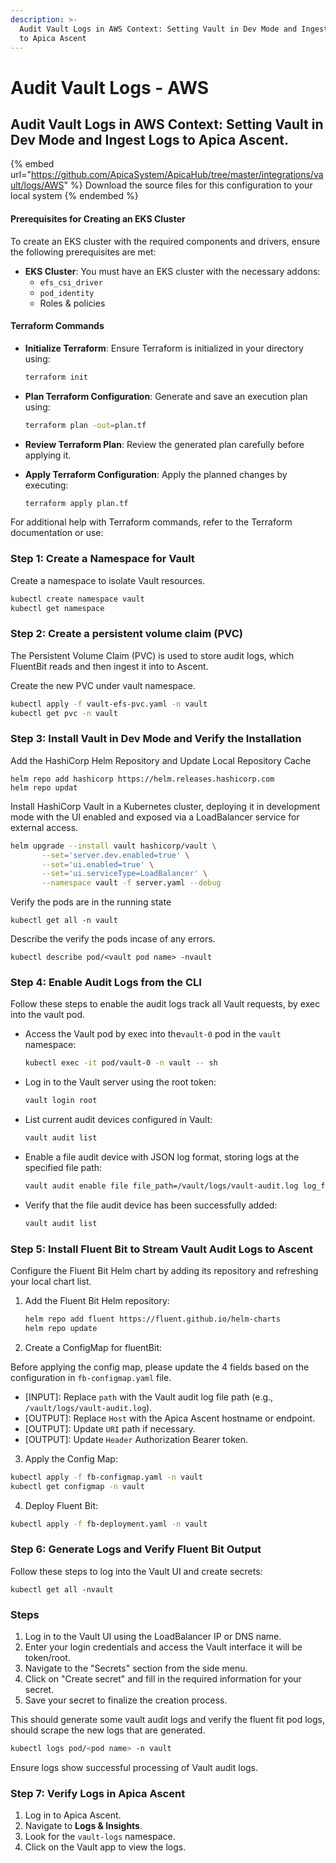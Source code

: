 ```yaml
---
description: >-
  Audit Vault Logs in AWS Context: Setting Vault in Dev Mode and Ingesting Logs
  to Apica Ascent
---
```


# Audit Vault Logs - AWS

## Audit Vault Logs in AWS Context: Setting Vault in Dev Mode and Ingest Logs to Apica Ascent.



{% embed url="https://github.com/ApicaSystem/ApicaHub/tree/master/integrations/vault/logs/AWS" %}
Download the source files for this configuration to your local system
{% endembed %}

#### Prerequisites for Creating an EKS Cluster

To create an EKS cluster with the required components and drivers, ensure the following prerequisites are met:

* **EKS Cluster**: You must have an EKS cluster with the necessary addons:
  * `efs_csi_driver`
  * `pod_identity`
  * Roles & policies

#### Terraform Commands

*   **Initialize Terraform**: Ensure Terraform is initialized in your directory using:

    ```bash
    terraform init
    ```
*   **Plan Terraform Configuration**: Generate and save an execution plan using:

    ```bash
    terraform plan -out=plan.tf
    ```
* **Review Terraform Plan**: Review the generated plan carefully before applying it.
*   **Apply Terraform Configuration**: Apply the planned changes by executing:

    ```bash
    terraform apply plan.tf
    ```

For additional help with Terraform commands, refer to the Terraform documentation or use:

### Step 1: Create a Namespace for Vault

Create a namespace to isolate Vault resources.

```bash
kubectl create namespace vault
kubectl get namespace
```

### Step 2: Create a persistent volume claim (PVC)&#x20;

The Persistent Volume Claim (PVC) is used to store audit logs, which FluentBit reads and then ingest it into to Ascent.

Create the new PVC under vault namespace.

```bash
kubectl apply -f vault-efs-pvc.yaml -n vault
kubectl get pvc -n vault
```

### Step 3: Install Vault in Dev Mode and Verify the Installation

Add the HashiCorp Helm Repository and Update Local Repository Cache

```
helm repo add hashicorp https://helm.releases.hashicorp.com
helm repo updat
```

Install HashiCorp Vault in a Kubernetes cluster, deploying it in development mode with the UI enabled and exposed via a LoadBalancer service for external access.

```bash
helm upgrade --install vault hashicorp/vault \
       --set='server.dev.enabled=true' \
       --set='ui.enabled=true' \
       --set='ui.serviceType=LoadBalancer' \
       --namespace vault -f server.yaml --debug
```

Verify the pods are in the running state

```
kubectl get all -n vault
```

Describe the verify the pods incase of any errors.

```
kubectl describe pod/<vault pod name> -nvault
```

### Step 4: Enable Audit Logs from the CLI

Follow these steps to enable the audit logs track all Vault requests, by exec into the vault pod.

*   Access the Vault pod by exec into the`vault-0` pod in the `vault` namespace:

    ```bash
    kubectl exec -it pod/vault-0 -n vault -- sh
    ```
*   Log in to the Vault server using the root token:

    ```bash
    vault login root
    ```
*   List current audit devices configured in Vault:

    ```bash
    vault audit list
    ```
*   Enable a file audit device with JSON log format, storing logs at the specified file path:

    ```bash
    vault audit enable file file_path=/vault/logs/vault-audit.log log_format=json
    ```
*   Verify that the file audit device has been successfully added:

    ```bash
    vault audit list
    ```

### Step 5: Install Fluent Bit to Stream Vault Audit Logs to Ascent

Configure the Fluent Bit Helm chart by adding its repository and refreshing your local chart list.

1.  Add the Fluent Bit Helm repository:

    ```bash
    helm repo add fluent https://fluent.github.io/helm-charts
    helm repo update
    ```
2. Create a ConfigMap for fluentBit:&#x20;

Before applying the config map, please update the 4 fields based on the configuration in `fb-configmap.yaml` file.

* \[INPUT]: Replace `path` with the Vault audit log file path (e.g., `/vault/logs/vault-audit.log`).
* \[OUTPUT]: Replace `Host` with the Apica Ascent hostname or endpoint.
* \[OUTPUT]: Update `URI` path if necessary.
* \[OUTPUT]: Update `Header` Authorization Bearer token.

3. Apply the Config Map:

```bash
kubectl apply -f fb-configmap.yaml -n vault
kubectl get configmap -n vault
```

4. Deploy Fluent Bit:

```bash
kubectl apply -f fb-deployment.yaml -n vault
```

### Step 6: Generate Logs and Verify Fluent Bit Output

Follow these steps to log into the Vault UI and create secrets:

```
kubectl get all -nvault
```

### Steps

1. Log in to the Vault UI using the LoadBalancer IP or DNS name.
2. Enter your login credentials and access the Vault interface it will be token/root.
3. Navigate to the "Secrets" section from the side menu.
4. Click on "Create secret" and fill in the required information for your secret.
5. Save your secret to finalize the creation process.

This should generate some vault audit logs and verify the fluent fit pod logs, should scrape the new logs that are generated.

```bash
kubectl logs pod/<pod name> -n vault
```

Ensure logs show successful processing of Vault audit logs.

### Step 7: Verify Logs in Apica Ascent

1. Log in to Apica Ascent.
2. Navigate to **Logs & Insights**.
3. Look for the `vault-logs` namespace.
4. Click on the Vault app to view the logs.
